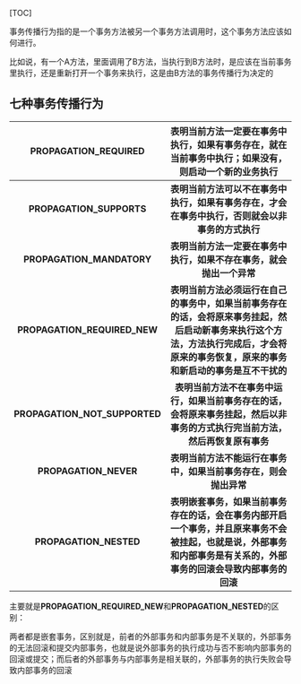 [TOC]

事务传播行为指的是一个事务方法被另一个事务方法调用时，这个事务方法应该如何进行。

比如说，有一个A方法，里面调用了B方法，当执行到B方法时，是应该在当前事务里执行，还是重新打开一个事务来执行，这是由B方法的事务传播行为决定的

## 七种事务传播行为

|     PROPAGATION_REQUIRED      | 表明当前方法一定要在事务中执行，如果有事务存在，就在当前事务中执行；如果没有，则启动一个新的业务执行 |
| :---------------------------: | :----------------------------------------------------------: |
|   **PROPAGATION_SUPPORTS**    | **表明当前方法可以不在事务中执行，如果有事务存在，才会在事务中执行，否则就会以非事务的方式执行** |
|   **PROPAGATION_MANDATORY**   | **表明当前方法一定要在事务中执行，如果不存在事务，就会抛出一个异常** |
| **PROPAGATION_REQUIRED_NEW**  | **表明当前方法必须运行在自己的事务中，如果当前事务存在的话，会将原来事务挂起，然后启动新事务来执行这个方法，方法执行完成后，才会将原来的事务恢复，原来的事务和新启动的事务是互不干扰的** |
| **PROPAGATION_NOT_SUPPORTED** | **表明当前方法不在事务中运行，如果当前事务存在的话，会将原来事务挂起，然后以非事务的方式执行完当前方法，然后再恢复原有事务** |
|     **PROPAGATION_NEVER**     | **表明当前方法不能运行在事务中，如果当前事务存在，则会抛出异常** |
|    **PROPAGATION_NESTED**     | **表明嵌套事务，如果当前事务存在的话，会在事务内部开启一个事务，并且原来事务不会被挂起，也就是说，外部事务和内部事务是有关系的，外部事务的回滚会导致内部事务的回滚** |

主要就是**PROPAGATION_REQUIRED_NEW**和**PROPAGATION_NESTED**的区别：

两者都是嵌套事务，区别就是，前者的外部事务和内部事务是不关联的，外部事务的无法回滚和提交内部事务，也就是说外部事务的执行成功与否不影响内部事务的回滚或提交；而后者的外部事务与内部事务是相关联的，外部事务的执行失败会导致内部事务的回滚
